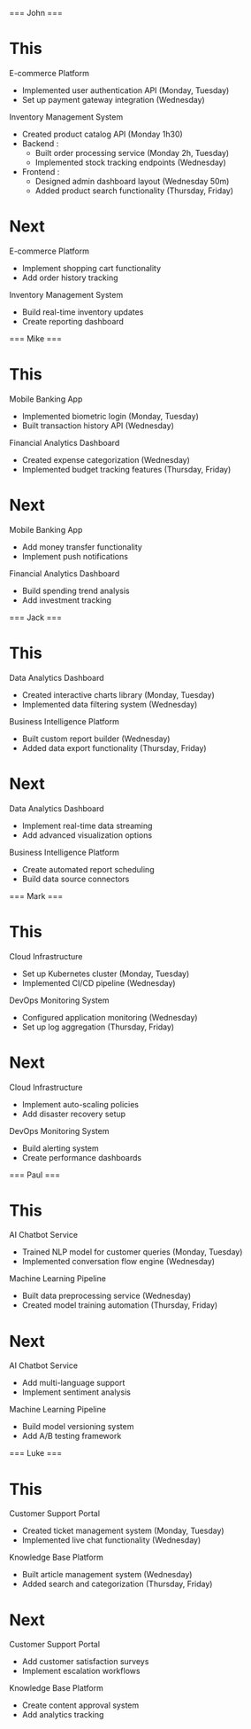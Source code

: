=== John ===

# This

E-commerce Platform
- Implemented user authentication API (Monday, Tuesday)
- Set up payment gateway integration (Wednesday)

Inventory Management System
- Created product catalog API (Monday 1h30)
- Backend :
  - Built order processing service (Monday 2h, Tuesday)
  - Implemented stock tracking endpoints (Wednesday)
- Frontend :
  - Designed admin dashboard layout (Wednesday 50m)
  - Added product search functionality (Thursday, Friday)

# Next

E-commerce Platform
- Implement shopping cart functionality
- Add order history tracking

Inventory Management System
- Build real-time inventory updates
- Create reporting dashboard

=== Mike ===

# This

Mobile Banking App
- Implemented biometric login (Monday, Tuesday)
- Built transaction history API (Wednesday)

Financial Analytics Dashboard
- Created expense categorization (Wednesday)
- Implemented budget tracking features (Thursday, Friday)

# Next

Mobile Banking App
- Add money transfer functionality
- Implement push notifications

Financial Analytics Dashboard
- Build spending trend analysis
- Add investment tracking

=== Jack ===

# This

Data Analytics Dashboard
- Created interactive charts library (Monday, Tuesday)
- Implemented data filtering system (Wednesday)

Business Intelligence Platform
- Built custom report builder (Wednesday)
- Added data export functionality (Thursday, Friday)

# Next

Data Analytics Dashboard
- Implement real-time data streaming
- Add advanced visualization options

Business Intelligence Platform
- Create automated report scheduling
- Build data source connectors

=== Mark ===

# This

Cloud Infrastructure
- Set up Kubernetes cluster (Monday, Tuesday)
- Implemented CI/CD pipeline (Wednesday)

DevOps Monitoring System
- Configured application monitoring (Wednesday)
- Set up log aggregation (Thursday, Friday)

# Next

Cloud Infrastructure
- Implement auto-scaling policies
- Add disaster recovery setup

DevOps Monitoring System
- Build alerting system
- Create performance dashboards

=== Paul ===

# This

AI Chatbot Service
- Trained NLP model for customer queries (Monday, Tuesday)
- Implemented conversation flow engine (Wednesday)

Machine Learning Pipeline
- Built data preprocessing service (Wednesday)
- Created model training automation (Thursday, Friday)

# Next

AI Chatbot Service
- Add multi-language support
- Implement sentiment analysis

Machine Learning Pipeline
- Build model versioning system
- Add A/B testing framework

=== Luke ===

# This

Customer Support Portal
- Created ticket management system (Monday, Tuesday)
- Implemented live chat functionality (Wednesday)

Knowledge Base Platform
- Built article management system (Wednesday)
- Added search and categorization (Thursday, Friday)

# Next

Customer Support Portal
- Add customer satisfaction surveys
- Implement escalation workflows

Knowledge Base Platform
- Create content approval system
- Add analytics tracking
